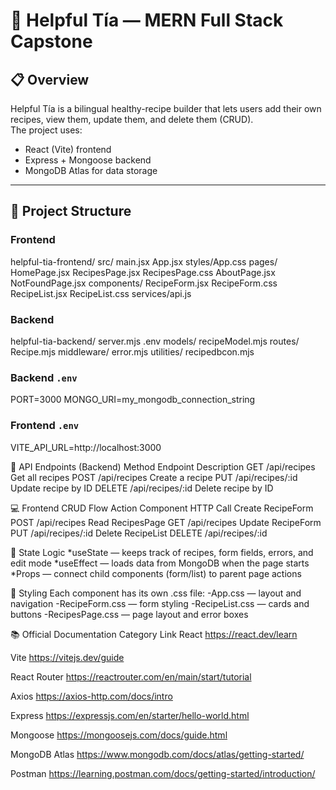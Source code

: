 # 🍲 Helpful Tía — MERN Full Stack Capstone

## 📋 Overview
Helpful Tía is a bilingual healthy-recipe builder that lets users add their own recipes, view them, update them, and delete them (CRUD).  
The project uses:
- React (Vite) frontend  
- Express + Mongoose backend  
- MongoDB Atlas for data storage  

---

## 🧱 Project Structure

### Frontend
helpful-tia-frontend/
src/
main.jsx
App.jsx
styles/App.css
pages/
HomePage.jsx
RecipesPage.jsx
RecipesPage.css
AboutPage.jsx
NotFoundPage.jsx
components/
RecipeForm.jsx
RecipeForm.css
RecipeList.jsx
RecipeList.css
services/api.js

### Backend
helpful-tia-backend/
server.mjs
.env
models/
recipeModel.mjs
routes/
Recipe.mjs
middleware/
error.mjs
utilities/
recipedbcon.mjs

### Backend `.env`
PORT=3000
MONGO_URI=my_mongodb_connection_string


### Frontend `.env`
VITE_API_URL=http://localhost:3000

🔗 API Endpoints (Backend)
Method	Endpoint	    Description
GET	    /api/recipes	Get all recipes
POST	/api/recipes	Create a recipe
PUT	    /api/recipes/:id	Update recipe by ID
DELETE	/api/recipes/:id	Delete recipe by ID

💻 Frontend CRUD Flow
Action	Component	HTTP Call
Create	RecipeForm	POST /api/recipes
Read	RecipesPage	GET /api/recipes
Update	RecipeForm	PUT /api/recipes/:id
Delete	RecipeList	DELETE /api/recipes/:id

🧠 State Logic
*useState — keeps track of recipes, form fields, errors, and edit mode
*useEffect — loads data from MongoDB when the page starts
*Props — connect child components (form/list) to parent page actions

🎨 Styling
Each component has its own .css file:
-App.css — layout and navigation
-RecipeForm.css — form styling
-RecipeList.css — cards and buttons
-RecipesPage.css — page layout and error boxes

📚 Official Documentation
Category	        Link
React	            https://react.dev/learn

Vite	            https://vitejs.dev/guide

React Router	    https://reactrouter.com/en/main/start/tutorial

Axios	            https://axios-http.com/docs/intro

Express	            https://expressjs.com/en/starter/hello-world.html

Mongoose	        https://mongoosejs.com/docs/guide.html

MongoDB Atlas	    https://www.mongodb.com/docs/atlas/getting-started/

Postman	            https://learning.postman.com/docs/getting-started/introduction/